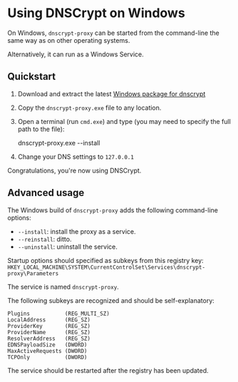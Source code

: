 Using DNSCrypt on Windows
=========================

On Windows, `dnscrypt-proxy` can be started from the command-line the same way
as on other operating systems.

Alternatively, it can run as a Windows Service.

Quickstart
----------

1) Download and extract the latest [Windows package for
dnscrypt](https://github.com/opendns/dnscrypt-proxy/downloads)

2) Copy the `dnscrypt-proxy.exe` file to any location.

3) Open a terminal (run `cmd.exe`) and type (you may need to specify
the full path to the file):

    dnscrypt-proxy.exe --install

4) Change your DNS settings to `127.0.0.1`

Congratulations, you're now using DNSCrypt.

Advanced usage
--------------

The Windows build of `dnscrypt-proxy` adds the following command-line
options:

- `--install`: install the proxy as a service.
- `--reinstall`: ditto.
- `--uninstall`: uninstall the service.

Startup options should specified as subkeys from this registry key:
`HKEY_LOCAL_MACHINE\SYSTEM\CurrentControlSet\Services\dnscrypt-proxy\Parameters`

The service is named `dnscrypt-proxy`.

The following subkeys are recognized and should be self-explanatory:

    Plugins           (REG_MULTI_SZ)
    LocalAddress      (REG_SZ)
    ProviderKey       (REG_SZ)
    ProviderName      (REG_SZ)
    ResolverAddress   (REG_SZ)
    EDNSPayloadSize   (DWORD)
    MaxActiveRequests (DWORD)
    TCPOnly           (DWORD)

The service should be restarted after the registry has been updated.
